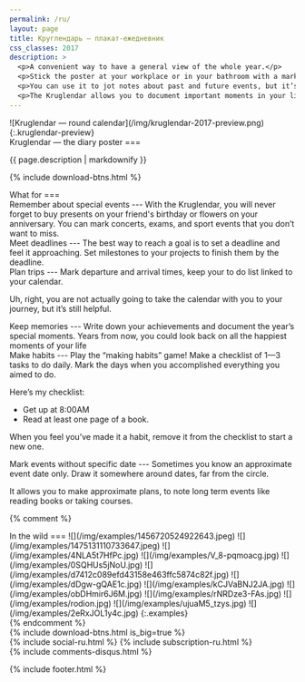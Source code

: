 ```yaml
---
permalink: /ru/
layout: page
title: Круглендарь — плакат-ежедневник
css_classes: 2017
description: >
  <p>A convenient way to have a general view of the whole year.</p>
  <p>Stick the poster at your workplace or in your bathroom with a marker nearby.</p>
  <p>You can use it to jot notes about past and future events, but it’s much more than just a simple planner or calendar.</p>
  <p>The Kruglendar allows you to document important moments in your life, your achievements, your adventures, and your goals for the future.  It’s worth keeping the Kruglendar even after the year ends as a memory of your experiences.</p>
---
```


<section id="kruglendar-image" markdown="1">
![Kruglendar — round calendar](/img/kruglendar-2017-preview.png){:.kruglendar-preview}
</section>


<section id="description" class="half-width" markdown="1">
Kruglendar — the diary poster
===

{{ page.description | markdownify }}

{% include download-btns.html %}
</section>


<section id="whatfor" class="half-width" markdown="1">
What for
===
<div markdown="1" id="cases">
<div markdown="1" data-name="birthdays" class="test">
Remember about special events
---
With the Kruglendar, you will never forget to buy presents on your friend's birthday or flowers on your anniversary.  You can mark concerts, exams, and sport events that you don’t want to miss.
</div>

<div markdown="1" data-name="deadlines">
Meet deadlines
---
The best way to reach a goal is to set a deadline and feel it approaching. Set milestones to your projects to finish them by the deadline.
</div>

<div markdown="1" data-name="trips">
Plan trips
---
Mark departure and arrival times, keep your to do list linked to your calendar.

Uh, right, you are not actually going to take the calendar with you to your journey, but it’s still helpful.
</div>

<div markdown="1" data-name="moments">
Keep memories
---
Write down your achievements and document the year’s special moments. Years from now, you could look back on all the happiest moments of your life
</div>

<div markdown="1" data-name="habits">
Make habits
---
Play the “making habits” game! Make a checklist of 1—3 tasks to do daily. Mark the days when you accomplished everything you aimed to do.

Here’s my checklist:

- Get up at 8:00AM
- Read at least one page of a book.

When you feel you’ve made it a habit, remove it from the checklist to start a new one.
</div>

<div markdown="1" data-name="long-term">
Mark events without specific date
---
Sometimes you know an approximate event date only. Draw it somewhere around dates, far from the circle.

It allows you to make approximate plans, to note long term events like reading books or taking courses.
</div>
</div>
</section>


{% comment %}
<section id="whatfor" markdown="1">
In the wild
===
![](/img/examples/1456720524922643.jpeg)
![](/img/examples/1475131110733647.jpeg)
![](/img/examples/4NLA5t7HfPc.jpg)
![](/img/examples/V_8-pqmoacg.jpg)
![](/img/examples/0SQHUs5jNoU.jpg)
![](/img/examples/d7412c089efd43158e463ffc5874c82f.jpg)
![](/img/examples/dDgw-gQAE1c.jpg)
![](/img/examples/kCJVaBNJ2JA.jpg)
![](/img/examples/obDHmir6J6M.jpg)
![](/img/examples/rNRDze3-FAs.jpg)
![](/img/examples/rodion.jpg)
![](/img/examples/ujuaM5_tzys.jpg)
![](/img/examples/2eRxJOL1y4c.jpg)
{:.examples}
</section>
{% endcomment %}


<section>
{% include download-btns.html is_big=true %}
</section>


<section id="social-tools">
{% include social-ru.html %}
{% include subscription-ru.html %}
</section>

<section>
{% include comments-disqus.html %}
</section>

{% include footer.html %}
